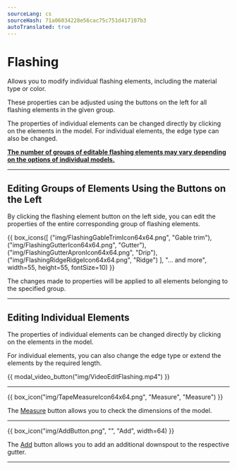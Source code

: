 ```yaml
---
sourceLang: cs
sourceHash: 71a06034228e56cac75c751d417107b3
autoTranslated: true
---
```


# Flashing
<p>Allows you to modify individual flashing elements, including the material type or color.</p>

<p>These properties can be adjusted using the buttons on the left for all flashing elements in the given group.</p>

<p>The properties of individual elements can be changed directly by clicking on the elements in the model. For individual elements, the edge type can also be changed.</p>

<p><b><u>The number of groups of editable flashing elements may vary depending on the options of individual models.</u></b></p>

<hr class="main">

<h2>Editing Groups of Elements Using the Buttons on the Left</h2>
<p>By clicking the flashing element button on the left side, you can edit the properties of the entire corresponding group of flashing elements.</p>

{{ box_icons([
  ("img/FlashingGableTrimIcon64x64.png", "Gable trim"),
  ("img/FlashingGutterIcon64x64.png", "Gutter"),
  ("img/FlashingGutterApronIcon64x64.png", "Drip"),
  ("img/FlashingRidgeRidgeIcon64x64.png", "Ridge")
], "... and more", width=55, height=55, fontSize=10) }}

<p>The changes made to properties will be applied to all elements belonging to the specified group.</p>

<hr class="main">

<h2>Editing Individual Elements</h2>

<p>The properties of individual elements can be changed directly by clicking on the elements in the model.</p>

<p>For individual elements, you can also change the edge type or extend the elements by the required length.</p>

{{ modal_video_button("img/VideoEditFlashing.mp4") }}

<hr class="main">

{{ box_icon("img/TapeMeasureIcon64x64.png", "Measure", "Measure") }}
<p>The <u>Measure</u> button allows you to check the dimensions of the model.</p>

<hr class="main">

{{ box_icon("img/AddButton.png", "", "Add", width=64) }}

<p>The <u>Add</u> button allows you to add an additional downspout to the respective gutter.</p>

<hr class="main">

<!-- product: HiStruct Roofs -->